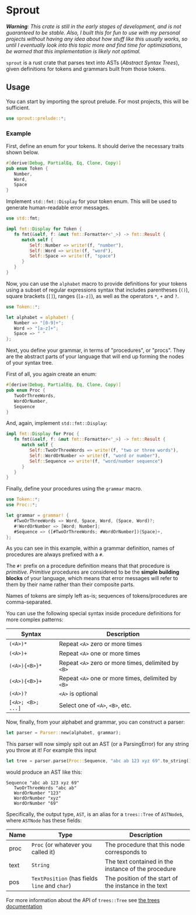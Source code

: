 # Sprout

_**Warning**: This crate is still in the early stages of development, and is not guaranteed to be stable._
_Also, I built this for fun to use with my personal projects without having any idea about how_
_stuff like this usually works, so until I eventually look into this topic more and find time for_
_optimiziations, be warned that this implementation is likely not optimal._

`sprout` is a rust crate that parses text into ASTs (_Abstract Syntax Trees_), given definitions for tokens
and grammars built from those tokens.


## Usage

You can start by importing the sprout prelude. For most projects, this will be sufficient.

```rust
use sprout::prelude::*;
```

### Example

First, define an enum for your tokens. It should derive the necessary traits shown below.

```rust
#[derive(Debug, PartialEq, Eq, Clone, Copy)]
pub enum Token {
   Number,
   Word,
   Space
}
```

Implement `std::fmt::Display` for your token enum. This will be used to generate human-readable error messages.

```rust
use std::fmt;

impl fmt::Display for Token {
   fn fmt(&self, f: &mut fmt::Formatter<'_>) -> fmt::Result {
      match self {
         Self::Number => write!(f, "number"),
         Self::Word => write!(f, "word"),
         Self::Space => write!(f, "space")
      }
   }
}
```

Now, you can use the `alphabet` macro to provide definitions for your tokens using a subset of regular expressions
syntax that includes parentheses (`()`), square brackets (`[]`), ranges (`[a-z]`), as well as the operators `*`, `+` and `?`.

```rust
use Token::*;

let alphabet = alphabet! {
   Number => "[0-9]+";
   Word => "[a-z]+";
   Space => " "
};
```

Next, you define your grammar, in terms of "procedures", or "procs". They are the abstract parts of your language
that will end up forming the nodes of your syntax tree.

First of all, you again create an enum:

```rust
#[derive(Debug, PartialEq, Eq, Clone, Copy)]
pub enum Proc {
   TwoOrThreeWords,
   WordOrNumber,
   Sequence
}
```

And, again, implement `std::fmt::Display`:

```rust
impl fmt::Display for Proc {
   fn fmt(&self, f: &mut fmt::Formatter<'_>) -> fmt::Result {
      match self {
         Self::TwoOrThreeWords => write!(f, "two or three words"),
         Self::WordOrNumber => write!(f, "word or number"),
         Self::Sequence => write!(f, "word/number sequence")
      }
   }
}
```

Finally, define your procedures using the `grammar` macro.

```rust
use Token::*;
use Proc::*;

let grammar = grammar! {
   #TwoOrThreeWords => Word, Space, Word, (Space, Word)?;
   #!WordOrNumber => [Word; Number];
   #Sequence => ([#TwoOrThreeWords; #WordOrNumber]){Space}+,
};
```

As you can see in this example, within a grammar definition, names of procedures are always prefixed with a `#`.

The `#!` prefix on a procedure definition means that that procedure is _primitive_. _Primitive_ procedures are 
considered to be the **simple building blocks** of your language, which means that error messages will refer to 
them by their name rather than their composite parts.

Names of tokens are simply left as-is; sequences of tokens/procedures are comma-separated. 

You can use the following special syntax inside procedure definitions for more complex patterns:

| Syntax            | Description                                         |
|-------------------|-----------------------------------------------------|
| `(<A>)*`          | Repeat `<A>` zero or more times                     |
| `(<A>)+`          | Repeat `<A>` one or more times                      |
| `(<A>){<B>}*`     | Repeat `<A>` zero or more times, delimited by `<B>` |
| `(<A>){<B>}+`     | Repeat `<A>` one or more times, delimited by `<B>`  |
| `(<A>)?`          | `<A>` is optional                                   |
| `[<A>; <B>; ...]` | Select one of `<A>`, `<B>`, etc.                    |


Now, finally, from your alphabet and grammar, you can construct a parser:

```rust
let parser = Parser::new(alphabet, grammar);
```

This parser will now simply spit out an AST (or a ParsingError) for any string you throw at it!
For example this input

```rust
let tree = parser.parse(Proc::Sequence, "abc ab 123 xyz 69".to_string());
```

would produce an AST like this:

```
Sequence "abc ab 123 xyz 69"
   TwoOrThreeWords "abc ab"
   WordOrNumber "123"
   WordOrNumber "xyz"
   WordOrNumber "69"
```

Specifically, the output type, `AST`, is an alias for a `trees::Tree` of `ASTNode`s, where `ASTNode` has these fields:

| Name | Type                                          | Description                                           |
|------|-----------------------------------------------|-------------------------------------------------------|
| proc | `Proc` (or whatever you called it)            | The procedure that this node corresponds to           |
| text | `String`                                      | The text contained in the instance of the procedure   |
| pos  | `TextPosition` (has fields `line` and `char`) | The position of the start of the instance in the text |

For more information about the API of `trees::Tree` see [the trees documentation](https://docs.rs/crate/trees/latest)
